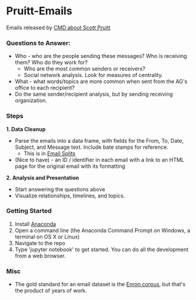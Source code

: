 # Pruitt-Emails

Emails released by [CMD about Scott Pruitt](http://www.exposedbycmd.org/Scott-Pruitt-Missing-Emails )

### Questions to Answer:

* Who - who are the people sending these messages? Who is receiving them? Who do they work for?
    * Who are the most common senders or receivers?
    * Social network analysis. Look for measures of centrality.
* What - what words/topics are more common when sent from the AG's office to each recipient? 
* Do the same sender/recipient analysis, but by sending receiving organization. 

### Steps

**1. Data Cleanup**

* Parse the emails into a data frame, with fields for the From, To, Date, Subject, and Message text. Include bate stamps for reference. 
    * This is in [Email Splits](Email%20Splits.ipynb)
* (Nice to have) - an ID / identifier in each email with a link to an HTML page for the original email with its formatting

**2. Analysis and Presentation**

* Start answering the questions above
* Visualize relationships, timelines, and topics. 


### Getting Started

1. Install [Anaconda](https://www.continuum.io/downloads)
2. Open a command line (the Anaconda Command Prompt on Windows, a terminal on OS X or Linux)
3. Navigate to the repo
4. Type 'jupyter notebook' to get started. You can do all the development from a web browser. 


### Misc

* The gold standard for an email dataset is the [Enron corpus](https://www.cs.cmu.edu/~./enron/), but that's the product of years of work. 